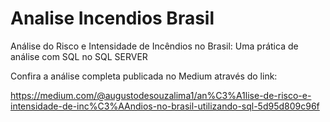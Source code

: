 # Analise Incendios Brasil
Análise do Risco e Intensidade de Incêndios no Brasil: Uma prática de análise com SQL no SQL SERVER

Confira a análise completa publicada no Medium através do link: 

https://medium.com/@augustodesouzalima1/an%C3%A1lise-de-risco-e-intensidade-de-inc%C3%AAndios-no-brasil-utilizando-sql-5d95d809c96f
